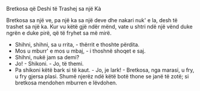 Bretkosa që Deshi të Trashej sa një Kà

Bretkosa sa një ve,
pa një ka sa një deve
dhe nakari nuk' e la,
desh të trashet sa një ka.
Kur vu këtë gjë ndër mënd,
vate u shtri ndë një vënd
duke ngrën e duke pirë,
që të fryhet sa më mirë.
- Shihni, shihni, sa u rrita, -
thërrit e thoshte përdita.
- Mos u mburr' e mos u mbaj, -
i thoshnë shoqet e saj.
- Shihni, nukë jam sa demi?
- Jo! - Shikoni. - Jo, të themi.
- Pa shikoni këtë bark
si të kaut. - Jo, je lark! -
Bretkosa, nga marasi,
u fry, u fry gjersa plasi.
Shumë njerëz ndë këtë botë
thone se janë të zotë;
si bretkosa mendohen
mburren e lëvdohen.